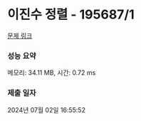 # 이진수 정렬 - 195687/1 

[문제 링크](https://level.goorm.io/exam/195687/%EC%9D%B4%EC%A7%84%EC%88%98-%EC%A0%95%EB%A0%AC/quiz/1) 

### 성능 요약

메모리: 34.11 MB, 시간: 0.72 ms

### 제출 일자

2024년 07월 02일 16:55:52

